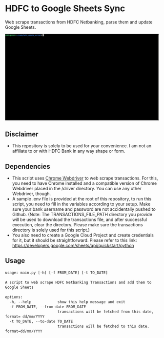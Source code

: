 # HDFC to Google Sheets Sync

Web scrape transactions from HDFC Netbanking, parse them and update Google Sheets.

![Demo](https://github.com/me-heer/hdfc_to_google_sheets_sync/blob/master/demo.gif)

## Disclaimer
- This repository is solely to be used for your convenience. I am not an affiliate to or with HDFC Bank in any way shape or form. 


## Dependencies

- This script uses [Chrome Webdriver](https://chromedriver.chromium.org/downloads) to web scrape transactions. For this, you need to have Chrome installed and a compatible version of Chrome Webdriver placed in the /driver directory. You can use any other Webdriver, though.
- A sample .env file is provided at the root of this repository, to run this script, you need to fill in the variables according to your setup. Make sure your bank username and password are not accidentally pushed to Github. (Note: The TRANSACTIONS_FILE_PATH directory you provide will be used to download the transactions file, and after successful execution, clear the directory. Please make sure the transactions directory is solely used for this script.)
- You also need to create a Google Cloud Project and create credentials for it, but it should be straightforward. Please refer to this link: https://developers.google.com/sheets/api/quickstart/python

## Usage

```
usage: main.py [-h] [-f FROM_DATE] [-t TO_DATE]

A script to web scrape HDFC Netbanking Transactions and add them to Google Sheets

options:
  -h, --help            show this help message and exit
  -f FROM_DATE, --from-date FROM_DATE
                        transactions will be fetched from this date, format= dd/mm/YYYY
  -t TO_DATE, --to-date TO_DATE
                        transactions will be fetched to this date, format=dd/mm/YYYY
```
